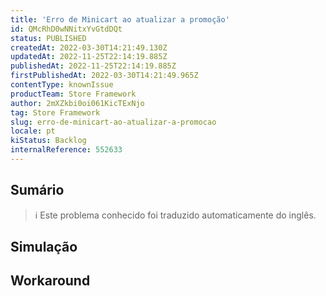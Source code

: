 ```yaml
---
title: 'Erro de Minicart ao atualizar a promoção'
id: QMcRhD0wNNitxYvGtdDQt
status: PUBLISHED
createdAt: 2022-03-30T14:21:49.130Z
updatedAt: 2022-11-25T22:14:19.885Z
publishedAt: 2022-11-25T22:14:19.885Z
firstPublishedAt: 2022-03-30T14:21:49.965Z
contentType: knownIssue
productTeam: Store Framework
author: 2mXZkbi0oi061KicTExNjo
tag: Store Framework
slug: erro-de-minicart-ao-atualizar-a-promocao
locale: pt
kiStatus: Backlog
internalReference: 552633
---
```


## Sumário

>ℹ️ Este problema conhecido foi traduzido automaticamente do inglês.



## Simulação



## Workaround



